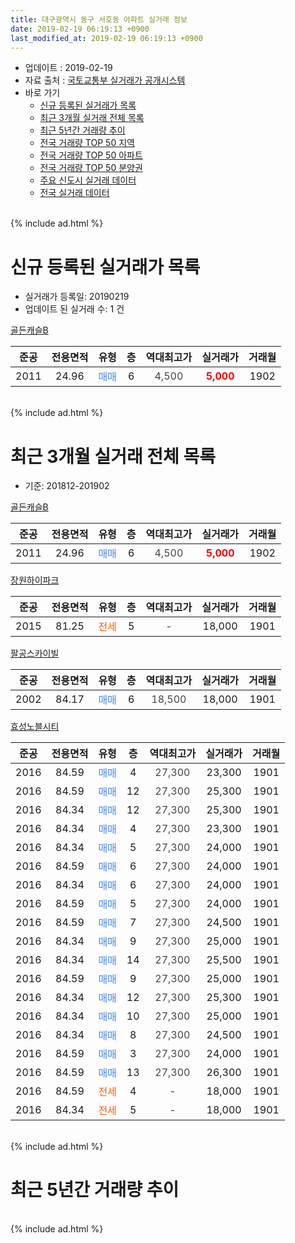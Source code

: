 ```yaml
---
title: 대구광역시 동구 서호동 아파트 실거래 정보
date: 2019-02-19 06:19:13 +0900
last_modified_at: 2019-02-19 06:19:13 +0900
---
```


* 업데이트 : 2019-02-19
* 자료 출처 : [국토교통부 실거래가 공개시스템](http://rt.molit.go.kr)
* 바로 가기
    * [신규 등록된 실거래가 목록](#신규-등록된-실거래가-목록)
    * [최근 3개월 실거래 전체 목록](#최근-3개월-실거래-전체-목록)
    * [최근 5년간 거래량 추이](#최근-5년간-거래량-추이)
    * [전국 거래량 TOP 50 지역](https://inasie.github.io/apt-trade-info/최근-3개월-전국에서-가장-거래가-많이-발생한-지역)
    * [전국 거래량 TOP 50 아파트](https://inasie.github.io/apt-trade-info/최근-3개월-전국에서-가장-거래가-많이-발생한-아파트)
    * [전국 거래량 TOP 50 분양권](https://inasie.github.io/apt-trade-info/최근-3개월-전국에서-가장-거래가-많이-발생한-분양권)
    * [주요 신도시 실거래 데이터](https://inasie.github.io/apt-trade-info/주요-신도시)
    * [전국 실거래 데이터](https://inasie.github.io/apt-trade-info/전국)
<br>
{% include ad.html %}
<br>

# 신규 등록된 실거래가 목록
* 실거래가 등록일: 20190219
* 업데이트 된 실거래 수: 1 건


[골든캐슬B](https://search.naver.com/search.naver?query=%EB%8C%80%EA%B5%AC%EA%B4%91%EC%97%AD%EC%8B%9C+%EB%8F%99%EA%B5%AC+%EC%84%9C%ED%98%B8%EB%8F%99+%EA%B3%A8%EB%93%A0%EC%BA%90%EC%8A%ACB)

|준공|전용면적|유형|층|역대최고가|실거래가|거래월|
|:---:|:---:|:---:|:---:|:---:|:---:|:---:|
|2011|24.96|<span style="color:#4285f3">매매</span>|6|<span style="color:#444444">4,500</span>|<b><span style="color:#ff0000">5,000</span></b>|1902|


<br>
{% include ad.html %}
<br>

# 최근 3개월 실거래 전체 목록
* 기준: 201812-201902


[골든캐슬B](https://search.naver.com/search.naver?query=%EB%8C%80%EA%B5%AC%EA%B4%91%EC%97%AD%EC%8B%9C+%EB%8F%99%EA%B5%AC+%EC%84%9C%ED%98%B8%EB%8F%99+%EA%B3%A8%EB%93%A0%EC%BA%90%EC%8A%ACB)

|준공|전용면적|유형|층|역대최고가|실거래가|거래월|
|:---:|:---:|:---:|:---:|:---:|:---:|:---:|
|2011|24.96|<span style="color:#4285f3">매매</span>|6|<span style="color:#444444">4,500</span>|<b><span style="color:#ff0000">5,000</span></b>|1902|

[장원하이파크](https://search.naver.com/search.naver?query=%EB%8C%80%EA%B5%AC%EA%B4%91%EC%97%AD%EC%8B%9C+%EB%8F%99%EA%B5%AC+%EC%84%9C%ED%98%B8%EB%8F%99+%EC%9E%A5%EC%9B%90%ED%95%98%EC%9D%B4%ED%8C%8C%ED%81%AC)

|준공|전용면적|유형|층|역대최고가|실거래가|거래월|
|:---:|:---:|:---:|:---:|:---:|:---:|:---:|
|2015|81.25|<span style="color:#ff5a00">전세</span>|5|<span style="color:#444444">-</span>|18,000|1901|

[팔공스카이빌](https://search.naver.com/search.naver?query=%EB%8C%80%EA%B5%AC%EA%B4%91%EC%97%AD%EC%8B%9C+%EB%8F%99%EA%B5%AC+%EC%84%9C%ED%98%B8%EB%8F%99+%ED%8C%94%EA%B3%B5%EC%8A%A4%EC%B9%B4%EC%9D%B4%EB%B9%8C)

|준공|전용면적|유형|층|역대최고가|실거래가|거래월|
|:---:|:---:|:---:|:---:|:---:|:---:|:---:|
|2002|84.17|<span style="color:#4285f3">매매</span>|6|<span style="color:#444444">18,500</span>|18,000|1901|

[효성노블시티](https://search.naver.com/search.naver?query=%EB%8C%80%EA%B5%AC%EA%B4%91%EC%97%AD%EC%8B%9C+%EB%8F%99%EA%B5%AC+%EC%84%9C%ED%98%B8%EB%8F%99+%ED%9A%A8%EC%84%B1%EB%85%B8%EB%B8%94%EC%8B%9C%ED%8B%B0)

|준공|전용면적|유형|층|역대최고가|실거래가|거래월|
|:---:|:---:|:---:|:---:|:---:|:---:|:---:|
|2016|84.59|<span style="color:#4285f3">매매</span>|4|<span style="color:#444444">27,300</span>|23,300|1901|
|2016|84.59|<span style="color:#4285f3">매매</span>|12|<span style="color:#444444">27,300</span>|25,300|1901|
|2016|84.34|<span style="color:#4285f3">매매</span>|12|<span style="color:#444444">27,300</span>|25,300|1901|
|2016|84.34|<span style="color:#4285f3">매매</span>|4|<span style="color:#444444">27,300</span>|23,300|1901|
|2016|84.34|<span style="color:#4285f3">매매</span>|5|<span style="color:#444444">27,300</span>|24,000|1901|
|2016|84.59|<span style="color:#4285f3">매매</span>|6|<span style="color:#444444">27,300</span>|24,000|1901|
|2016|84.34|<span style="color:#4285f3">매매</span>|6|<span style="color:#444444">27,300</span>|24,000|1901|
|2016|84.59|<span style="color:#4285f3">매매</span>|5|<span style="color:#444444">27,300</span>|24,000|1901|
|2016|84.59|<span style="color:#4285f3">매매</span>|7|<span style="color:#444444">27,300</span>|24,500|1901|
|2016|84.34|<span style="color:#4285f3">매매</span>|9|<span style="color:#444444">27,300</span>|25,000|1901|
|2016|84.34|<span style="color:#4285f3">매매</span>|14|<span style="color:#444444">27,300</span>|25,500|1901|
|2016|84.59|<span style="color:#4285f3">매매</span>|9|<span style="color:#444444">27,300</span>|25,000|1901|
|2016|84.34|<span style="color:#4285f3">매매</span>|12|<span style="color:#444444">27,300</span>|25,300|1901|
|2016|84.34|<span style="color:#4285f3">매매</span>|10|<span style="color:#444444">27,300</span>|25,000|1901|
|2016|84.34|<span style="color:#4285f3">매매</span>|8|<span style="color:#444444">27,300</span>|24,500|1901|
|2016|84.59|<span style="color:#4285f3">매매</span>|3|<span style="color:#444444">27,300</span>|24,000|1901|
|2016|84.59|<span style="color:#4285f3">매매</span>|13|<span style="color:#444444">27,300</span>|26,300|1901|
|2016|84.59|<span style="color:#ff5a00">전세</span>|4|<span style="color:#444444">-</span>|18,000|1901|
|2016|84.34|<span style="color:#ff5a00">전세</span>|5|<span style="color:#444444">-</span>|18,000|1901|


<br>
{% include ad.html %}
<br>

# 최근 5년간 거래량 추이


<div style="width:100%;">
    <canvas id="deal_progress" height="200"></canvas>
</div>

<script>
new Chart(document.getElementById("deal_progress"), {
    type: 'line',
    data: {
        labels: ['201402','201403','201404','201405','201406','201407','201408','201409','201410','201411','201412','201501','201502','201503','201504','201505','201506','201507','201508','201509','201510','201511','201512','201601','201602','201603','201604','201605','201606','201607','201608','201609','201610','201611','201612','201701','201702','201703','201704','201705','201706','201707','201708','201709','201710','201711','201712','201801','201802','201803','201804','201805','201806','201807','201808','201809','201810','201811','201812','201901','201902'],
        datasets: [{
            label: '매매',
            pointRadius: 1,
            data: [5, 6, 5, 0, 0, 3, 14, 7, 5, 2, 0, 15, 4, 3, 3, 1, 1, 0, 1, 2, 4, 0, 0, 0, 0, 0, 1, 1, 1, 0, 1, 0, 3, 1, 1, 1, 1, 2, 0, 2, 1, 2, 4, 0, 2, 2, 1, 1, 3, 4, 0, 1, 0, 0, 4, 2, 0, 1, 0, 18, 1],
            borderColor: "rgba(255, 201, 14, 1)",
            backgroundColor: "rgba(255, 201, 14, 0.5)",
            fill: false,
            lineTension: 0
        },{
            label: '전월세',
            pointRadius: 1,
            data: [0, 0, 3, 0, 0, 0, 3, 1, 0, 0, 0, 0, 0, 3, 0, 0, 0, 0, 2, 0, 0, 0, 0, 0, 2, 0, 2, 0, 0, 1, 0, 0, 1, 0, 0, 0, 0, 1, 0, 0, 0, 0, 0, 0, 0, 0, 0, 0, 1, 1, 0, 1, 0, 0, 1, 1, 0, 3, 0, 3, 0],
            borderColor: "rgba(0, 141, 185, 1)",
            backgroundColor: "rgba(0, 141, 185, 0.5)",
            fill: false,
            lineTension: 0
        }
        ]
    },
    options: {
        responsive: true,
        title: {
            display: false
        },
        tooltips: {
            mode: 'index',
            intersect: false
        },
        hover: {
            mode: 'nearest',
            intersect: true
        },
        scales: {
            xAxes: [{
                display: true,
                scaleLabel: {
                    display: true,
                    labelString: '년/월'
                }
            }],
            yAxes: [{
                display: true,
                ticks: {
                    suggestedMin: 0,
                },
                scaleLabel: {
                    display: true,
                    labelString: '실거래 수'
                }
            }]
        }
    }
});

</script>


<br>
{% include ad.html %}
<br>

